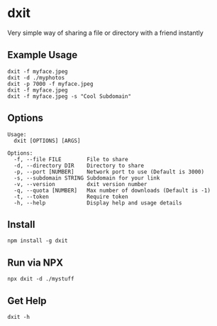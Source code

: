 # dxit

Very simple way of sharing a file or directory with a friend instantly

## Example Usage

```
dxit -f myface.jpeg
dxit -d ./myphotos
dxit -p 7000 -f myface.jpeg
dxit -f myface.jpeg
dxit -f myface.jpeg -s "Cool Subdomain"
```

## Options

```
Usage:
  dxit [OPTIONS] [ARGS]

Options: 
  -f, --file FILE        File to share
  -d, --directory DIR    Directory to share
  -p, --port [NUMBER]    Network port to use (Default is 3000)
  -s, --subdomain STRING Subdomain for your link
  -v, --version          dxit version number
  -q, --quota [NUMBER]   Max number of downloads (Default is -1)
  -t, --token            Require token
  -h, --help             Display help and usage details
```

## Install

```
npm install -g dxit
```

## Run via NPX

```
npx dxit -d ./mystuff
```

## Get Help

```
dxit -h
```
